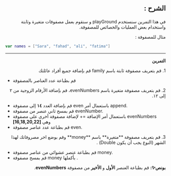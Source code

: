 
<h2><p dir="rtl">
الشرح : </p>
</h2>


<p dir="rtl">
في هذا التمرين سنستخدم playGround و سنقوم بعمل مصفوفات متغيرة وثابتة واستخدام بعض العمليات والخصائص للمصفوفة.</p>


<p dir="rtl">
مثال للمصفوفة :</p>



```swift
var names = ["Sara", "fahad", "ali", "fatima"]
```



---

<p dir="rtl">
<strong>التمرين</strong></p>



<p dir="rtl">
1. 
قم بتعريف مصفوفة ثابتة باسم family قم بإضافة جميع أفراد عائلتك


- قم بطباعة عدد العناصر بالمصفوفة


<p dir="rtl">
2. 
قم بتعريف مصفوفة متغيرة باسم evenNumbers، قم بإضافة الأرقام الزوجية من ٢ إلى ١٢.

-  قم بإضافة العدد **١٤** إلى مصفوفة even باستعمال أمر append.
- قم بمسح ثاني عنصر من  مصفوفة evenNumber. 
-  باستعمال أمر الإضافة =+ لإضافة مصفوفة أخرى على مصفوفة evenNumbers وهي  **[16,18,20,22]**
- قم بطباعة عدد عناصر مصفوفة even.


<p dir="rtl">
3. 
قم بتعريف مصفوفة **متغيرة** باسم **money** وقم بوضع اخر مصروفاتك لهذا الشهر (النوع يجب أن يكون Double) .

- قم بطباعة عنصر عشوائي من عناصر مصفوفة money.
- قم بمسح مصفوفة money بأكملها .

<p dir="rtl">
 <strong>بونص✨:</strong>  قم بطباعة العنصر <strong>الأول</strong> و <strong>الأخير</strong> من مصفوفة <strong>evenNumbers</strong>.</p>


